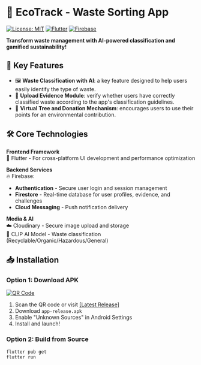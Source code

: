 # 🌱 EcoTrack - Waste Sorting App

[![License: MIT](https://img.shields.io/badge/License-MIT-green.svg)](https://opensource.org/licenses/MIT)
[![Flutter](https://img.shields.io/badge/Flutter-3.13-blue)](https://flutter.dev)
[![Firebase](https://img.shields.io/badge/Firebase-9.22-orange)](https://firebase.google.com)

**Transform waste management with AI-powered classification and gamified sustainability!**

## 📱 Key Features
- 🖼️ **Waste Classification with AI**: a key feature designed to help users easily identify the type of waste.
- 📸 **Upload Evidence Module**: verify whether users have correctly classified waste according to the app's classification guidelines.
- 🌳 **Virtual Tree and Donation Mechanism**: encourages users to use their points for an environmental contribution. 

## 🛠️ Core Technologies
**Frontend Framework**  
📱 Flutter - For cross-platform UI development and performance optimization

**Backend Services**  
🔥 Firebase:
- **Authentication** - Secure user login and session management  
- **Firestore** - Real-time database for user profiles, evidence, and challenges  
- **Cloud Messaging** - Push notification delivery  

**Media & AI**  
☁️ Cloudinary - Secure image upload and storage  
🧠 CLIP AI Model - Waste classification (Recyclable/Organic/Hazardous/General)

## 📥 Installation
### Option 1: Download APK
[![QR Code](https://res.cloudinary.com/dosqd0oni/image/upload/c_fill,w_200,h_200/v1746273015/qr-code_nw3qwr.png)](https://res.cloudinary.com/dosqd0oni/image/upload/c_fill,w_200,h_200/v1746273015/qr-code_nw3qwr.png)

1. Scan the QR code or visit [[Latest Release]](https://github.com/trmzaiu/se-project-waste-sort-app/releases/download/EcoTrack/app-release.apk)
2. Download `app-release.apk`
3. Enable "Unknown Sources" in Android Settings
4. Install and launch!

### Option 2: Build from Source
```bash
flutter pub get
flutter run
